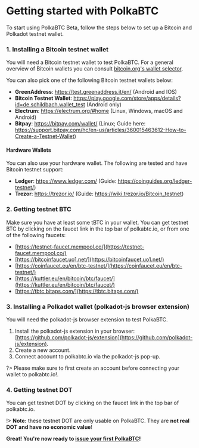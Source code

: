 # Getting started with PolkaBTC


To start using PolkaBTC Beta, follow the steps below to set up a Bitcoin and Polkadot testnet wallet. 

### 1. Installing a Bitcoin testnet wallet

You will need a Bitcoin testnet wallet to test PolkaBTC.
For a general overview of Bitcoin wallets you can consult [bitcoin.org's wallet selector](https://bitcoin.org/en/choose-your-wallet?step=5).


You can also pick one of the following Bitcoin testnet wallets below:

- **GreenAddress**: https://test.greenaddress.it/en/ (Android and IOS)
- **Bitcoin Testnet Wallet**: https://play.google.com/store/apps/details?id=de.schildbach.wallet_test (Android only)
- **Electrum**: https://electrum.org/#home (Linux, Windows, macOS and Android)
- **Bitpay**: https://bitpay.com/wallet/ (Linux; Guide here: https://support.bitpay.com/hc/en-us/articles/360015463612-How-to-Create-a-Testnet-Wallet)

#### Hardware Wallets
You can also use your hardware wallet. The following are tested and have Bitcoin testnet support:

- **Ledger**: https://www.ledger.com/ (Guide: https://coinguides.org/ledger-testnet/)
- **Trezor**: https://trezor.io/ (Guide: https://wiki.trezor.io/Bitcoin_testnet)

### 2. Getting testnet BTC

Make sure you have at least some tBTC in your wallet. 
You can get testnet BTC by clicking on the faucet link in the top bar of polkabtc.io, or from one of the following faucets:

- [https://testnet-faucet.mempool.co/](https://testnet-faucet.mempool.co/)
- [https://bitcoinfaucet.uo1.net/](https://bitcoinfaucet.uo1.net/)
- [https://coinfaucet.eu/en/btc-testnet/](https://coinfaucet.eu/en/btc-testnet/)
- [https://kuttler.eu/en/bitcoin/btc/faucet/](https://kuttler.eu/en/bitcoin/btc/faucet/)
- [https://tbtc.bitaps.com/](https://tbtc.bitaps.com/)

### 3. Installing a Polkadot wallet (polkadot-js browser extension)

You will need the polkadot-js browser extension to test PolkaBTC.

1. Install the polkadot-js extension in your browser: [https://github.com/polkadot-js/extension](https://github.com/polkadot-js/extension).
2. Create a new account.
3. Connect account to polkabtc.io via the polkadot-js pop-up.

?> Please make sure to first create an account before connecting your wallet to polkabtc.io!.

### 4. Getting testnet DOT

You can get testnet DOT by clicking on the faucet link in the top bar of polkabtc.io.

!> **Note:** these testnet DOT are only usable on PolkaBTC. They are **not real DOT and have no economic value**!





**Great! You're now ready to  [issue your first PolkaBTC](/start/issue)!**